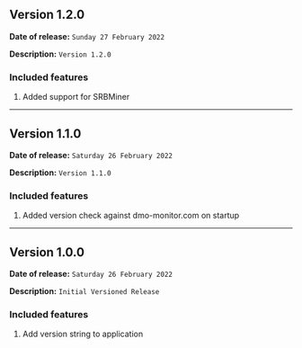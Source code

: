 
## Version 1.2.0

**Date of release:** `Sunday 27 February 2022`

**Description:** `Version 1.2.0`

### Included features
1. Added support for SRBMiner

---

## Version 1.1.0

**Date of release:** `Saturday 26 February 2022`

**Description:** `Version 1.1.0`

### Included features
1. Added version check against dmo-monitor.com on startup

---

## Version 1.0.0

**Date of release:** `Saturday 26 February 2022`

**Description:** `Initial Versioned Release`

### Included features
1. Add version string to application

